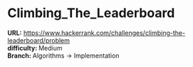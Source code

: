 # Climbing_The_Leaderboard

<b>URL:</b> https://www.hackerrank.com/challenges/climbing-the-leaderboard/problem </br>
<b>difficulty: </b>Medium </br>
<b>Branch: </b>Algorithms -> Implementation </br>
